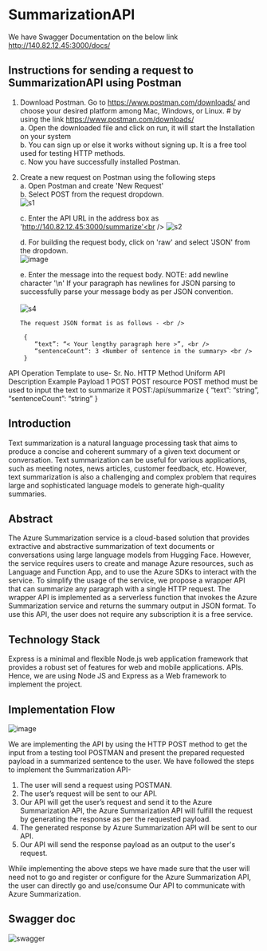 ﻿# SummarizationAPI
We have Swagger Documentation on the below link
http://140.82.12.45:3000/docs/

## Instructions for sending a request to SummarizationAPI using Postman
1.	Download Postman. Go to https://www.postman.com/downloads/ and choose your desired platform among Mac, Windows, or Linux. #   by using the link https://www.postman.com/downloads/ <br />
  a.	Open the downloaded file and click on run, it will start the Installation on your system <br />
  b.	You can sign up or else it works without signing up. It is a free tool used for testing HTTP methods. <br />
  c.	Now you have successfully installed Postman. <br />
2.	Create a new request on Postman using the following steps <br />
	   a. Open Postman and create 'New Request' <br />
	   b. Select POST from the request dropdown. <br />
    		![s1](https://github.com/apadyal/SummarizationAPI/assets/143288671/6caeaca2-44e0-4365-87ac-4feee0c3850e)

	   c. Enter the API URL in the address box as 'http://140.82.12.45:3000/summarize'<br />
		![s2](https://github.com/apadyal/SummarizationAPI/assets/143288671/7d0de4ac-362c-4cb6-a023-3b1fd391d8a1)

	   d. For building the request body, click on 'raw' and select 'JSON' from the dropdown. <br />
    		![image](https://github.com/apadyal/SummarizationAPI/assets/143288671/0c62402a-81c8-450a-9096-4277f4b6f90e)

	   e. Enter the message into the request body. NOTE:  add newline character '\n' If your paragraph has newlines for JSON parsing to successfully parse your message body as per JSON convention. <br /> <br />
	      ![s4](https://github.com/apadyal/SummarizationAPI/assets/143288671/e6209ed0-fd2b-46fd-aa59-3384e86df24c)

	  	The request JSON format is as follows - <br />
	
	     { 
	        “text”: “< Your lengthy paragraph here >”, <br />
	        “sentenceCount”: 3 <Number of sentence in the summary> <br />
	     } 
    
API Operation Template to use- 
Sr. No.	HTTP Method	Uniform API	Description	Example Payload
1	POST	POST resource	POST method must be used to input the text to summarize it	POST:/api/summarize
{
“text”: “string”,
“sentenceCount”: “string”
}

## Introduction
Text summarization is a natural language processing task that aims to produce a concise and coherent summary of a given text document or conversation. Text summarization can be useful for various applications, such as meeting notes, news articles, customer feedback, etc. However, text summarization is also a challenging and complex problem that requires large and sophisticated language models to generate high-quality summaries.

## Abstract
The Azure Summarization service is a cloud-based solution that provides extractive and abstractive summarization of text documents or conversations using large language models from Hugging Face. However, the service requires users to create and manage Azure resources, such as Language and Function App, and to use the Azure SDKs to interact with the service. To simplify the usage of the service, we propose a wrapper API that can summarize any paragraph with a single HTTP request. The wrapper API is implemented as a serverless function that invokes the Azure Summarization service and returns the summary output in JSON format. To use this API, the user does not require any subscription it is a free service.

## Technology Stack
Express is a minimal and flexible Node.js web application framework that provides a robust set of features for web and mobile applications. APIs. Hence, we are using Node JS and Express as a Web framework to implement the project. 

## Implementation Flow <br />
 ![image](https://github.com/apadyal/SummarizationAPI/assets/143288671/8e7ed3cc-033a-4ad4-b61b-d1611a70d894)


We are implementing the API by using the HTTP POST method to get the input from a testing tool POSTMAN and present the prepared requested payload in a summarized sentence to the user. We have followed the steps to implement the Summarization API- <br />
1.	The user will send a request using POSTMAN.<br />
2.	The user’s request will be sent to our API.<br />
3.	Our API will get the user’s request and send it to the Azure Summarization API, the Azure Summarization API will fulfill the request by generating the response as per the requested payload.<br />
4.	The generated response by Azure Summarization API will be sent to our API.<br />
5.	Our API will send the response payload as an output to the user's request.<br />

While implementing the above steps we have made sure that the user will need not to go and register or configure for the Azure Summarization API, the user can directly go and use/consume Our API to communicate with Azure Summarization. <br />

## Swagger doc <br />
![swagger](https://github.com/apadyal/SummarizationAPI/assets/143288671/d5c26b5d-2f64-479b-a174-5766b51b4fa0)


